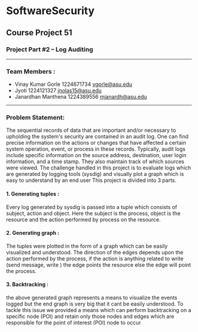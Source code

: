 # SoftwareSecurity
 
## Course Project 51

### Project Part #2 – Log Auditing


------------



### Team Members :

- Vinay Kumar Gorle 1224671734 vgorle@asu.edu
- Jyoti 1224121327 jnolas15@asu.edu
- Janardhan Manthena 1224389556 mjanardh@asu.edu


------------



### Problem Statement:
The sequential records of data that are important and/or necessary to upholding the system's 
security are contained in an audit log. One can find precise information on the actions or changes 
that have affected a certain system operation, event, or process in these records. Typically, audit 
logs include specific information on the source address, destination, user login information, and a 
time stamp. They also maintain track of which sources were viewed.
The challenge handled in this project is to evaluate logs which are generated by logging tools 
(sysdig) and visually plot a graph which is easy to understand by an end user
This project is divided into 3 parts.
#### 1. Generating tuples : 
Every log generated by sysdig is passed into a tuple which consists of 
subject, action and object. Here the subject is the process, object is the resource and the 
action performed by process on the resource. 
#### 2. Generating graph : 
The tuples were plotted in the form of a graph which can be easily 
visualized and understood. The direction of the edges depends upon the action performed 
by the process, if the action is anything related to write (send message, write ) the edge 
points the resource else the edge will point the process.
#### 3. Backtracking : 
the above generated graph represents a means to visualize the events
logged but the end graph is very big that it cant be easily understood. To tackle this issue 
we provided a means which can perform backtracking on a specific node (POI) and retain 
only those nodes and edges which are responsible for the point of interest (POI) node to 
occur
